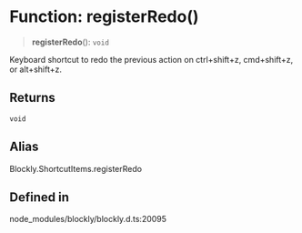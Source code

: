 # Function: registerRedo()

> **registerRedo**(): `void`

Keyboard shortcut to redo the previous action on ctrl+shift+z, cmd+shift+z,
or alt+shift+z.

## Returns

`void`

## Alias

Blockly.ShortcutItems.registerRedo

## Defined in

node_modules/blockly/blockly.d.ts:20095

